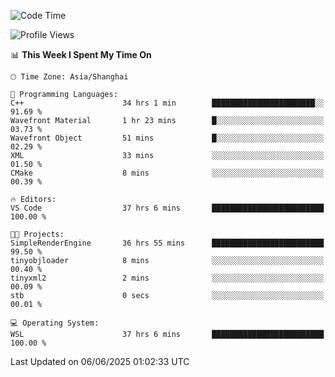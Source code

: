 <!--START_SECTION:waka-->
![Code Time](http://img.shields.io/badge/Code%20Time-2%2C972%20hrs%2040%20mins-blue)

![Profile Views](http://img.shields.io/badge/Profile%20Views-0-blue)

📊 **This Week I Spent My Time On** 

```text
🕑︎ Time Zone: Asia/Shanghai

💬 Programming Languages: 
C++                      34 hrs 1 min        ███████████████████████░░   91.69 % 
Wavefront Material       1 hr 23 mins        █░░░░░░░░░░░░░░░░░░░░░░░░   03.73 % 
Wavefront Object         51 mins             █░░░░░░░░░░░░░░░░░░░░░░░░   02.29 % 
XML                      33 mins             ░░░░░░░░░░░░░░░░░░░░░░░░░   01.50 % 
CMake                    8 mins              ░░░░░░░░░░░░░░░░░░░░░░░░░   00.39 % 

🔥 Editors: 
VS Code                  37 hrs 6 mins       █████████████████████████   100.00 % 

🐱‍💻 Projects: 
SimpleRenderEngine       36 hrs 55 mins      █████████████████████████   99.50 % 
tinyobjloader            8 mins              ░░░░░░░░░░░░░░░░░░░░░░░░░   00.40 % 
tinyxml2                 2 mins              ░░░░░░░░░░░░░░░░░░░░░░░░░   00.09 % 
stb                      0 secs              ░░░░░░░░░░░░░░░░░░░░░░░░░   00.01 % 

💻 Operating System: 
WSL                      37 hrs 6 mins       █████████████████████████   100.00 % 
```


 Last Updated on 06/06/2025 01:02:33 UTC
<!--END_SECTION:waka-->